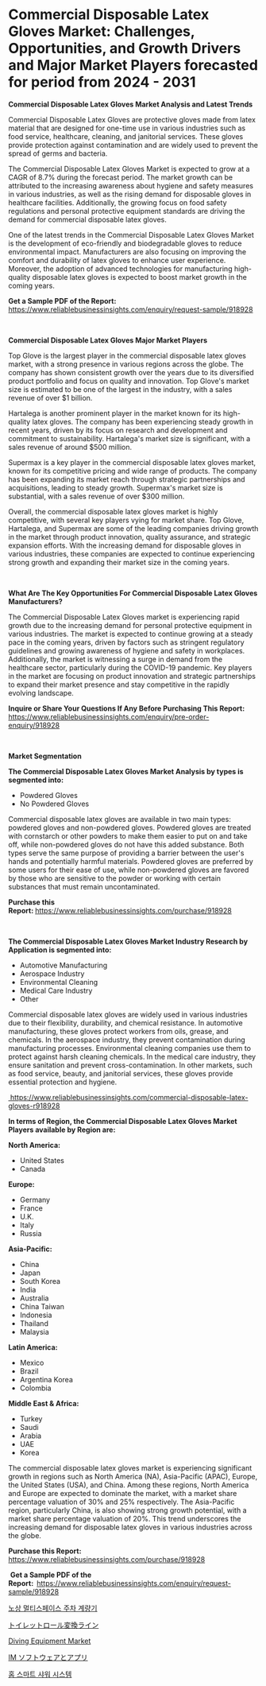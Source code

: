 <p><h1>Commercial Disposable Latex Gloves Market: Challenges, Opportunities, and Growth Drivers and Major Market Players forecasted for period from 2024 - 2031</h1></p><p><strong>Commercial Disposable Latex Gloves Market Analysis and Latest Trends</strong></p>
<p><p>Commercial Disposable Latex Gloves are protective gloves made from latex material that are designed for one-time use in various industries such as food service, healthcare, cleaning, and janitorial services. These gloves provide protection against contamination and are widely used to prevent the spread of germs and bacteria.</p><p>The Commercial Disposable Latex Gloves Market is expected to grow at a CAGR of 8.7% during the forecast period. The market growth can be attributed to the increasing awareness about hygiene and safety measures in various industries, as well as the rising demand for disposable gloves in healthcare facilities. Additionally, the growing focus on food safety regulations and personal protective equipment standards are driving the demand for commercial disposable latex gloves.</p><p>One of the latest trends in the Commercial Disposable Latex Gloves Market is the development of eco-friendly and biodegradable gloves to reduce environmental impact. Manufacturers are also focusing on improving the comfort and durability of latex gloves to enhance user experience. Moreover, the adoption of advanced technologies for manufacturing high-quality disposable latex gloves is expected to boost market growth in the coming years.</p></p>
<p><strong>Get a Sample PDF of the Report:&nbsp;</strong> <a href="https://www.reliablebusinessinsights.com/enquiry/request-sample/918928">https://www.reliablebusinessinsights.com/enquiry/request-sample/918928</a></p>
<p>&nbsp;</p>
<p><strong>Commercial Disposable Latex Gloves Major Market Players</strong></p>
<p><p>Top Glove is the largest player in the commercial disposable latex gloves market, with a strong presence in various regions across the globe. The company has shown consistent growth over the years due to its diversified product portfolio and focus on quality and innovation. Top Glove's market size is estimated to be one of the largest in the industry, with a sales revenue of over $1 billion.</p><p>Hartalega is another prominent player in the market known for its high-quality latex gloves. The company has been experiencing steady growth in recent years, driven by its focus on research and development and commitment to sustainability. Hartalega's market size is significant, with a sales revenue of around $500 million.</p><p>Supermax is a key player in the commercial disposable latex gloves market, known for its competitive pricing and wide range of products. The company has been expanding its market reach through strategic partnerships and acquisitions, leading to steady growth. Supermax's market size is substantial, with a sales revenue of over $300 million.</p><p>Overall, the commercial disposable latex gloves market is highly competitive, with several key players vying for market share. Top Glove, Hartalega, and Supermax are some of the leading companies driving growth in the market through product innovation, quality assurance, and strategic expansion efforts. With the increasing demand for disposable gloves in various industries, these companies are expected to continue experiencing strong growth and expanding their market size in the coming years.</p></p>
<p>&nbsp;</p>
<p><strong>What Are The Key Opportunities For Commercial Disposable Latex Gloves Manufacturers?</strong></p>
<p><p>The Commercial Disposable Latex Gloves market is experiencing rapid growth due to the increasing demand for personal protective equipment in various industries. The market is expected to continue growing at a steady pace in the coming years, driven by factors such as stringent regulatory guidelines and growing awareness of hygiene and safety in workplaces. Additionally, the market is witnessing a surge in demand from the healthcare sector, particularly during the COVID-19 pandemic. Key players in the market are focusing on product innovation and strategic partnerships to expand their market presence and stay competitive in the rapidly evolving landscape.</p></p>
<p><strong>Inquire or Share Your Questions If Any Before Purchasing This Report:</strong> <a href="https://www.reliablebusinessinsights.com/enquiry/pre-order-enquiry/918928">https://www.reliablebusinessinsights.com/enquiry/pre-order-enquiry/918928</a></p>
<p>&nbsp;</p>
<p><strong>Market Segmentation</strong></p>
<p><strong>The Commercial Disposable Latex Gloves Market Analysis by types is segmented into:</strong></p>
<p><ul><li>Powdered Gloves</li><li>No Powdered Gloves</li></ul></p>
<p><p>Commercial disposable latex gloves are available in two main types: powdered gloves and non-powdered gloves. Powdered gloves are treated with cornstarch or other powders to make them easier to put on and take off, while non-powdered gloves do not have this added substance. Both types serve the same purpose of providing a barrier between the user's hands and potentially harmful materials. Powdered gloves are preferred by some users for their ease of use, while non-powdered gloves are favored by those who are sensitive to the powder or working with certain substances that must remain uncontaminated.</p></p>
<p><strong>Purchase this Report:&nbsp;</strong><a href="https://www.reliablebusinessinsights.com/purchase/918928">https://www.reliablebusinessinsights.com/purchase/918928</a></p>
<p>&nbsp;</p>
<p><strong>The Commercial Disposable Latex Gloves Market Industry Research by Application is segmented into:</strong></p>
<p><ul><li>Automotive Manufacturing</li><li>Aerospace Industry</li><li>Environmental Cleaning</li><li>Medical Care Industry</li><li>Other</li></ul></p>
<p><p>Commercial disposable latex gloves are widely used in various industries due to their flexibility, durability, and chemical resistance. In automotive manufacturing, these gloves protect workers from oils, grease, and chemicals. In the aerospace industry, they prevent contamination during manufacturing processes. Environmental cleaning companies use them to protect against harsh cleaning chemicals. In the medical care industry, they ensure sanitation and prevent cross-contamination. In other markets, such as food service, beauty, and janitorial services, these gloves provide essential protection and hygiene.</p></p>
<p><a href="https://www.reliablebusinessinsights.com/commercial-disposable-latex-gloves-r918928">&nbsp;https://www.reliablebusinessinsights.com/commercial-disposable-latex-gloves-r918928</a></p>
<p><strong>In terms of Region, the Commercial Disposable Latex Gloves Market Players available by Region are:</strong></p>
<p>
    <p> <strong> North America: </strong>
        <ul>
            <li>United States</li>
            <li>Canada</li>
        </ul>
        </p> 
    <p> <strong> Europe: </strong>
        <ul>
            <li>Germany</li>
            <li>France</li>
            <li>U.K.</li>
            <li>Italy</li>
            <li>Russia</li>
        </ul>
        </p> 
    <p> <strong> Asia-Pacific: </strong>
        <ul>
            <li>China</li>
            <li>Japan</li>
            <li>South Korea</li>
            <li>India</li>
            <li>Australia</li>
            <li>China Taiwan</li>
            <li>Indonesia</li>
            <li>Thailand</li>
            <li>Malaysia</li>
        </ul>
        </p> 
    <p> <strong> Latin America: </strong>
        <ul>
            <li>Mexico</li>
            <li>Brazil</li>
            <li>Argentina Korea</li>
            <li>Colombia</li>
        </ul>
        </p> 
    <p> <strong> Middle East & Africa: </strong>
        <ul>
            <li>Turkey</li>
            <li>Saudi</li>
            <li>Arabia</li>
            <li>UAE</li>
            <li>Korea</li>
        </ul>
    </p>
    </p>
<p><p>The commercial disposable latex gloves market is experiencing significant growth in regions such as North America (NA), Asia-Pacific (APAC), Europe, the United States (USA), and China. Among these regions, North America and Europe are expected to dominate the market, with a market share percentage valuation of 30% and 25% respectively. The Asia-Pacific region, particularly China, is also showing strong growth potential, with a market share percentage valuation of 20%. This trend underscores the increasing demand for disposable latex gloves in various industries across the globe.</p></p>
<p><strong>Purchase this Report: </strong><a href="https://www.reliablebusinessinsights.com/purchase/918928">https://www.reliablebusinessinsights.com/purchase/918928</a></p>
<p>&nbsp;<strong>Get a Sample PDF of the Report:&nbsp;&nbsp;</strong><a href="https://www.reliablebusinessinsights.com/enquiry/request-sample/918928">https://www.reliablebusinessinsights.com/enquiry/request-sample/918928</a></p>
<p><strong></strong></p>
<p><p><a href="https://medium.com/@rogerking2023/%EA%B1%B0%EB%A6%AC%EC%97%90-%EC%84%A4%EC%B9%98%EB%90%9C-%EB%A9%80%ED%8B%B0%EC%8A%A4%ED%8E%98%EC%9D%B4%EC%8A%A4-%EC%A3%BC%EC%B0%A8-%EB%AF%B8%ED%84%B0-%EC%8B%9C%EC%9E%A5-%EA%B7%9C%EB%AA%A8-%EB%B0%8F-%EC%A0%90%EC%9C%A0%EC%9C%A8-%EB%B6%84%EC%84%9D-%EC%84%B1%EC%9E%A5-%EB%8F%99%ED%96%A5-%EB%B0%8F-2024-2031%EB%85%84-%EC%98%88%EC%B8%A1-ab50add62c85">노상 멀티스페이스 주차 계량기</a></p><p><a href="https://medium.com/@pattypetd0/%E3%83%88%E3%82%A4%E3%83%AC%E3%83%83%E3%83%88%E3%83%AD%E3%83%BC%E3%83%AB%E5%A4%89%E6%8F%9B%E3%83%A9%E3%82%A4%E3%83%B3%E5%B8%82%E5%A0%B4%E3%81%AE%E8%A6%8F%E6%A8%A1%E3%81%AF-%E5%B9%B4%E9%96%93%E6%88%90%E9%95%B7%E7%8E%87-%E3%81%A7%E6%88%90%E9%95%B7%E3%81%97%E3%81%A6%E3%81%8A%E3%82%8A-%E3%81%93%E3%81%AE%E3%83%AC%E3%83%9D%E3%83%BC%E3%83%88%E3%81%AF%E5%B8%82%E5%A0%B4%E3%82%BB%E3%82%B0%E3%83%A1%E3%83%B3%E3%83%86%E3%83%BC%E3%82%B7%E3%83%A7%E3%83%B3-%E6%88%90%E9%95%B7-%E3%81%8A%E3%82%88%E3%81%B32024%E5%B9%B4%E3%81%8B%E3%82%892031%E5%B9%B4%E3%81%BE%E3%81%A7%E3%81%AE%E4%BA%88%E6%B8%AC%E3%81%AB%E3%82%88%E3%82%8B%E5%88%86%E6%9E%90%E3%82%92%E3%82%AB%E3%83%90%E3%83%BC%E3%81%97%E3%81%A6%E3%81%84%E3%81%BE%E3%81%99-33476158ebcc">トイレットロール変換ライン</a></p><p><a href="https://github.com/CliffMedina6/Market-Research-Report-List-5/blob/main/diving-equipment-market.md">Diving Equipment Market</a></p><p><a href="https://medium.com/@xcbtycgm76/%E6%AC%A1%E3%81%AE%E6%96%87%E7%AB%A0%E3%82%92%E6%97%A5%E6%9C%AC%E8%AA%9E%E3%81%AB%E7%BF%BB%E8%A8%B3%E3%81%97%E3%81%A6%E3%81%8F%E3%81%A0%E3%81%95%E3%81%84-%E5%9C%B0%E5%9F%9F-%E8%A3%BD%E5%93%81-%E3%82%A8%E3%83%B3%E3%83%89%E3%83%A6%E3%83%BC%E3%82%B9%E5%88%A5%E3%81%AE%E3%82%B0%E3%83%AD%E3%83%BC%E3%83%90%E3%83%ABim%E3%82%BD%E3%83%95%E3%83%88%E3%82%A6%E3%82%A7%E3%82%A2%E3%81%8A%E3%82%88%E3%81%B3%E3%82%A2%E3%83%97%E3%83%AA%E5%B8%82%E5%A0%B4%E3%81%AE%E7%8A%B6%E6%B3%81-2024%E5%B9%B4-2031%E5%B9%B4-%E3%81%A8%E4%BA%88%E6%B8%AC-7e520a502f48">IM ソフトウェアとアプリ</a></p><p><a href="https://medium.com/@sandubujor71/%EC%A7%91-%EC%8A%A4%EB%A7%88%ED%8A%B8-%EC%83%A4%EC%9B%8C-%EC%8B%9C%EC%8A%A4%ED%85%9C-%EC%8B%9C%EC%9E%A5-%EA%B8%80%EB%A1%9C%EB%B2%8C-%EC%8B%9C%EC%9E%A5-%EB%8F%99%ED%96%A5-%EB%B0%8F-%ED%8C%90%EB%A7%A4-%EB%8F%99%ED%96%A5-2024%EB%85%84%EB%B6%80%ED%84%B0-2031%EB%85%84%EA%B9%8C%EC%A7%80-985565def4a1">홈 스마트 샤워 시스템</a></p></p>
